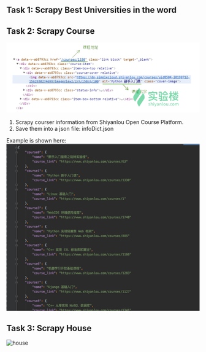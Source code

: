 

## Task 1: Scrapy Best Universities in the word

## Task 2: Scrapy Course
![course](assets/course.png)
1. Scrapy courser information from Shiyanlou Open Course Platform. 
2. Save them into a json file: infoDict.json

Example is shown here:
![json](assets/infoDict.png)

## Task 3: Scrapy House
![house]()

